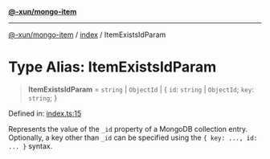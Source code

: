 [**@-xun/mongo-item**](../../README.md)

***

[@-xun/mongo-item](../../README.md) / [index](../README.md) / ItemExistsIdParam

# Type Alias: ItemExistsIdParam

> **ItemExistsIdParam** = `string` \| `ObjectId` \| \{ `id`: `string` \| `ObjectId`; `key`: `string`; \}

Defined in: [index.ts:15](https://github.com/Xunnamius/mongo-utils/blob/30f283970ee47dbb7ec096d6e1c461c85dbb401e/packages/mongo-item/src/index.ts#L15)

Represents the value of the `_id` property of a MongoDB collection entry.
Optionally, a key other than `_id` can be specified using the `{ key: ...,
id: ... }` syntax.
